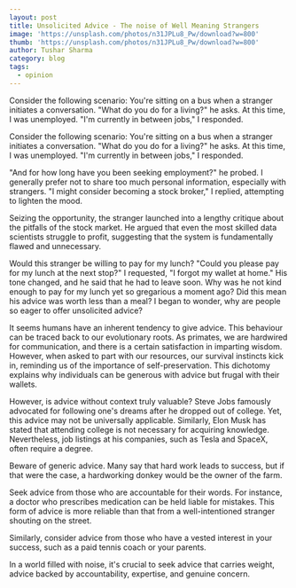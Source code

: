 ```yaml
---
layout: post
title: Unsolicited Advice - The noise of Well Meaning Strangers
image: 'https://unsplash.com/photos/n31JPLu8_Pw/download?w=800'
thumb: 'https://unsplash.com/photos/n31JPLu8_Pw/download?w=800'
author: Tushar Sharma
category: blog
tags:
  - opinion
---
```


Consider the following scenario: You're sitting on a bus when a stranger initiates a conversation. "What do you do for a living?" he asks. At this time, I was unemployed. "I'm currently in between jobs," I responded.<!-- truncate_here -->


Consider the following scenario: You're sitting on a bus when a stranger initiates a conversation. "What do you do for a living?" he asks. At this time, I was unemployed. "I'm currently in between jobs," I responded. 

"And for how long have you been seeking employment?" he probed. I generally prefer not to share too much personal information, especially with strangers. "I might consider becoming a stock broker," I replied, attempting to lighten the mood.

Seizing the opportunity, the stranger launched into a lengthy critique about the pitfalls of the stock market. He argued that even the most skilled data scientists struggle to profit, suggesting that the system is fundamentally flawed and unnecessary. 

Would this stranger be willing to pay for my lunch? "Could you please pay for my lunch at the next stop?" I requested, "I forgot my wallet at home." His tone changed, and he said that he had to leave soon. Why was he not kind enough to pay for my lunch yet so gregarious a moment ago? Did this mean his advice was worth less than a meal? I began to wonder, why are people so eager to offer unsolicited advice?

It seems humans have an inherent tendency to give advice. This behaviour can be traced back to our evolutionary roots. As primates, we are hardwired for communication, and there is a certain satisfaction in imparting wisdom. However, when asked to part with our resources, our survival instincts kick in, reminding us of the importance of self-preservation. This dichotomy explains why individuals can be generous with advice but frugal with their wallets.

However, is advice without context truly valuable? Steve Jobs famously advocated for following one's dreams after he dropped out of college. Yet, this advice may not be universally applicable. Similarly, Elon Musk has stated that attending college is not necessary for acquiring knowledge. Nevertheless, job listings at his companies, such as Tesla and SpaceX, often require a degree. 

Beware of generic advice. Many say that hard work leads to success, but if that were the case, a hardworking donkey would be the owner of the farm.

Seek advice from those who are accountable for their words. For instance, a doctor who prescribes medication can be held liable for mistakes. This form of advice is more reliable than that from a well-intentioned stranger shouting on the street.

Similarly, consider advice from those who have a vested interest in your success, such as a paid tennis coach or your parents.

In a world filled with noise, it's crucial to seek advice that carries weight, advice backed by accountability, expertise, and genuine concern.
